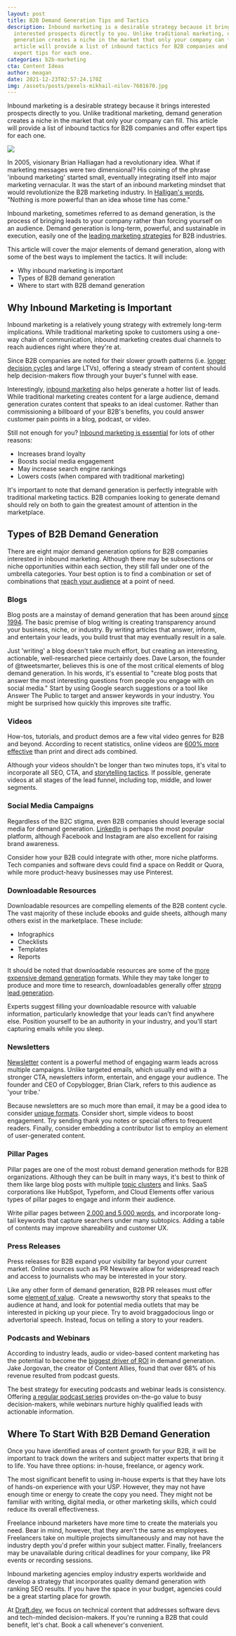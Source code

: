 ```yaml
---
layout: post
title: B2B Demand Generation Tips and Tactics
description: Inbound marketing is a desirable strategy because it brings
  interested prospects directly to you. Unlike traditional marketing, demand
  generation creates a niche in the market that only your company can fill. This
  article will provide a list of inbound tactics for B2B companies and offer
  expert tips for each one.
categories: b2b-marketing
cta: Content Ideas
author: meagan
date: 2021-12-23T02:57:24.170Z
img: /assets/posts/pexels-mikhail-nilov-7681670.jpg
---
```

Inbound marketing is a desirable strategy because it brings interested prospects directly to you. Unlike traditional marketing, demand generation creates a niche in the market that only your company can fill. This article will provide a list of inbound tactics for B2B companies and offer expert tips for each one.

![](https://lh5.googleusercontent.com/r2D33Rc6-cTgUD7Afb9-RudJz0204zIybTot3Pz-JpPhLLVg0yRgmn0HAZZtSgr9im883HYnCi3nxUfIp9P8KR95IyoSguvxJTISmqX8CeY6c_8GmvMqDHvF0eFwD_bZ6ifYLtJp)

In 2005, visionary Brian Halliagan had a revolutionary idea. What if marketing messages were two dimensional? His coining of the phrase 'inbound marketing' started small, eventually integrating itself into major marketing vernacular. It was the start of an inbound marketing mindset that would revolutionize the B2B marketing industry. In [Halligan's words](https://brandongaille.com/24-invaluable-brian-halligan-quotes/), "Nothing is more powerful than an idea whose time has come."

Inbound marketing, sometimes referred to as demand generation, is the process of bringing leads to your company rather than forcing yourself on an audience. Demand generation is long-term, powerful, and sustainable in execution, easily one of the [leading marketing strategies](https://sproutsocial.com/insights/inbound-marketing/) for B2B industries.

This article will cover the major elements of demand generation, along with some of the best ways to implement the tactics. It will include:

* Why inbound marketing is important
* Types of B2B demand generation
* Where to start with B2B demand generation

## Why Inbound Marketing is Important

Inbound marketing is a relatively young strategy with extremely long-term implications. While traditional marketing spoke to customers using a one-way chain of communication, inbound marketing creates dual channels to reach audiences right where they're at.

Since B2B companies are noted for their slower growth patterns (i.e. [longer decision cycles](https://techcrunch.com/2019/08/16/how-should-b2b-startups-think-about-growth-not-like-b2c/) and large LTVs), offering a steady stream of content should help decision-makers flow through your buyer's funnel with ease.

Interestingly, [inbound marketing](https://www.marketing-schools.org/types-of-marketing/inbound-marketing/#section-0) also helps generate a hotter list of leads. While traditional marketing creates content for a large audience, demand generation curates content that speaks to an ideal customer. Rather than commissioning a billboard of your B2B's benefits, you could answer customer pain points in a blog, podcast, or video.

Still not enough for you? [Inbound marketing is essential](https://ymarketingmatters.com/inbound-marketing-important-business/#:~:text=Inbound%20marketing%20earns%20the%20attention,and%20minds%20of%20their%20customers) for lots of other reasons:

* Increases brand loyalty
* Boosts social media engagement
* May increase search engine rankings
* Lowers costs (when compared with traditional marketing)

It's important to note that demand generation is perfectly integrable with traditional marketing tactics. B2B companies looking to generate demand should rely on both to gain the greatest amount of attention in the marketplace.

## Types of B2B Demand Generation

There are eight major demand generation options for B2B companies interested in inbound marketing. Although there may be subsections or niche opportunities within each section, they still fall under one of the umbrella categories. Your best option is to find a combination or set of combinations that [reach your audience](https://buffer.com/resources/blogging-advice-for-beginners-from-16-experts/) at a point of need.

### Blogs

Blog posts are a mainstay of demand generation that has been around [since 1994](https://online.ndm.edu/news/communication/history-of-blogging/). The basic premise of blog writing is creating transparency around your business, niche, or industry. By writing articles that answer, inform, and entertain your leads, you build trust that may eventually result in a sale.

Just 'writing' a blog doesn't take much effort, but creating an interesting, actionable, well-researched piece certainly does. Dave Larson, the founder of @tweetsmarter, believes this is one of the most critical elements of blog demand generation. In his words, it's essential to "create blog posts that answer the most interesting questions from people you engage with on social media." Start by using Google search suggestions or a tool like Answer The Public to target and answer keywords in your industry. You might be surprised how quickly this improves site traffic.

### Videos

How-tos, tutorials, and product demos are a few vital video genres for B2B and beyond. According to recent statistics, online videos are [600% more effective](https://www.leadfeeder.com/blog/b2b-video-marketing-strategy/) than print and direct ads combined.

Although your videos shouldn't be longer than two minutes tops, it's vital to incorporate all SEO, CTA, and [storytelling tactics](https://www.webfx.com/blog/marketing/8-tips-effective-video-marketing-strategy/). If possible, generate videos at all stages of the lead funnel, including top, middle, and lower segments.

### Social Media Campaigns

Regardless of the B2C stigma, even B2B companies should leverage social media for demand generation. [LinkedIn](https://www.kracov.co/writing/b2b-saas-marketing-guide) is perhaps the most popular platform, although Facebook and Instagram are also excellent for raising brand awareness.

Consider how your B2B could integrate with other, more niche platforms. Tech companies and software devs could find a space on Reddit or Quora, while more product-heavy businesses may use Pinterest.

### Downloadable Resources

Downloadable resources are compelling elements of the B2B content cycle. The vast majority of these include ebooks and guide sheets, although many others exist in the marketplace. These include:

* Infographics
* Checklists
* Templates
* Reports

It should be noted that downloadable resources are some of the [more expensive demand generation](https://www.crowdcontent.com/blog/content-marketing/cost-of-creating-an-ebook/) formats. While they may take longer to produce and more time to research, downloadables generally offer [strong lead generation](https://www.practicalecommerce.com/using-an-ebook-for-b2b-lead-generation).

Experts suggest filling your downloadable resource with valuable information, particularly knowledge that your leads can't find anywhere else. Position yourself to be an authority in your industry, and you'll start capturing emails while you sleep.

### Newsletters

[Newsletter](https://draft.dev/learn/the-ultimate-list-of-developer-newsletters) content is a powerful method of engaging warm leads across multiple campaigns. Unlike targeted emails, which usually end with a stronger CTA, newsletters inform, entertain, and engage your audience. The founder and CEO of Copyblogger, Brian Clark, refers to this audience as 'your tribe.'

Because newsletters are so much more than email, it may be a good idea to consider [unique formats](https://www.forbes.com/sites/forbescoachescouncil/2018/12/05/considering-an-email-newsletter-11-expert-tips-to-help-you-get-started/?sh=6e0f1fe68c2b). Consider short, simple videos to boost engagement. Try sending thank you notes or special offers to frequent readers. Finally, consider embedding a contributor list to employ an element of user-generated content.

### Pillar Pages

Pillar pages are one of the most robust demand generation methods for B2B organizations. Although they can be built in many ways, it's best to think of them like large blog posts with multiple [topic clusters](https://draft.dev/learn/topic-clusters) and links. SaaS corporations like HubSpot, Typeform, and Cloud Elements offer various types of pillar pages to engage and inform their audience.

Write pillar pages between [2,000 and 5,000 words](https://www.newbreedrevenue.com/blog/pillar-page-best-practices), and incorporate long-tail keywords that capture searchers under many subtopics. Adding a table of contents may improve shareability and customer UX.

### Press Releases

Press releases for B2B expand your visibility far beyond your current market. Online sources such as PR Newswire allow for widespread reach and access to journalists who may be interested in your story.

Like any other form of demand generation, B2B PR releases must offer some [element of value](https://radix-communications.com/how-to-write-a-b2b-press-release-that-doesnt-suck/).  Create a newsworthy story that speaks to the audience at hand, and look for potential media outlets that may be interested in picking up your piece. Try to avoid braggadocious lingo or advertorial speech. Instead, focus on telling a story to your readers.

### Podcasts and Webinars

According to industry leads, audio or video-based content marketing has the potential to become the [biggest driver of ROI](https://www.forbes.com/sites/piasilva/2021/03/08/why-podcasting-might-be-one-of-the-best-roi-marketing-channels-in-2021-and-beyond/?sh=48f7aef6702a) in demand generation. Jake Jorgovan, the creator of Content Allies, found that over 68% of his revenue resulted from podcast guests.

The best strategy for executing podcasts and webinar leads is consistency. Offering [a regular podcast series](https://draft.dev/learn/the-ultimate-list-of-developer-podcasts) provides on-the-go value to busy decision-makers, while webinars nurture highly qualified leads with actionable information.

## Where To Start With B2B Demand Generation

Once you have identified areas of content growth for your B2B, it will be important to track down the writers and subject matter experts that bring it to life. You have three options: in-house, freelance, or agency work.

The most significant benefit to using in-house experts is that they have lots of hands-on experience with your USP. However, they may not have enough time or energy to create the copy you need. They might not be familiar with writing, digital media, or other marketing skills, which could reduce its overall effectiveness.

Freelance inbound marketers have more time to create the materials you need. Bear in mind, however, that they aren't the same as employees. Freelancers take on multiple projects simultaneously and may not have the industry depth you'd prefer within your subject matter. Finally, freelancers may be unavailable during critical deadlines for your company, like PR events or recording sessions.

Inbound marketing agencies employ industry experts worldwide and develop a strategy that incorporates quality demand generation with ranking SEO results. If you have the space in your budget, agencies could be a great starting place for growth.

At [Draft.dev](https://www.draft.dev), we focus on technical content that addresses software devs and tech-minded decision-makers. If you're running a B2B that could benefit, let's chat. Book a call whenever's convenient.